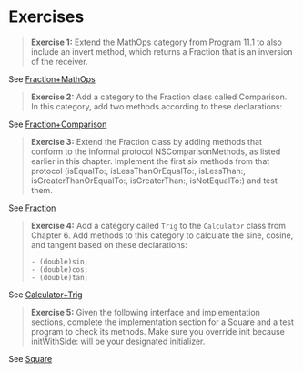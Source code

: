 #  Exercises

> **Exercise 1:** Extend the MathOps category from Program 11.1 to also include an invert method,
which returns a Fraction that is an inversion of the receiver.

See [Fraction+MathOps](../categories_and_protocols/math_ops)

> **Exercise 2:** Add a category to the Fraction class called Comparison. In this category, add two
methods according to these declarations:

See [Fraction+Comparison](../categories_and_protocols/comparison)

> **Exercise 3:** Extend the Fraction class by adding methods that conform to the informal protocol NSComparisonMethods, as listed earlier in this chapter. Implement the first six methods from that protocol (isEqualTo:, isLessThanOrEqualTo:, isLessThan:, isGreaterThanOrEqualTo:, isGreaterThan:, isNotEqualTo:) and test them.

See [Fraction](../more_on_classes/fraction/)

> **Exercise 4:** Add a category called `Trig` to the `Calculator` class from Chapter 6. Add methods to this category to calculate the sine, cosine, and tangent based on these declarations:
>
>     - (double)sin;
>     - (double)cos;
>     - (double)tan;

See [Calculator+Trig](../data_types_and_expressions/calculator/trigonometry)

> **Exercise 5:** Given the following interface and implementation sections, complete the implementation section for a Square and a test program to check its methods. Make sure you override init because initWithSide: will be your designated initializer.

See [Square](../inheritance/graphic_object/Square.m)
